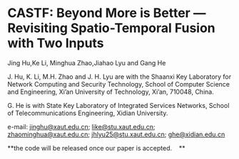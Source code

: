 # CASTF: Beyond More is Better — Revisiting Spatio-Temporal Fusion with Two Inputs      
Jing Hu,Ke Li, Minghua Zhao,Jiahao Lyu and Gang He

J. Hu, K. Li, M.H. Zhao and J. H. Lyu are with the Shaanxi Key Laboratory for Network Computing and Security Technology, School of Computer Science and Engineering, Xi’an University of Technology, Xi’an, 710048, China. 

G. He is with State Key Laboratory of Integrated Services Networks, School of Telecommunications Engineering, Xidian University.

e-mail: jinghu@xaut.edu.cn; like@stu.xaut.edu.cn; zhaominghua@xaut.edu.cn; jhlyu25@stu.xaut.edu.cn; ghe@xidian.edu.cn

**the code will be released once our paper is accepted.    **  
      
